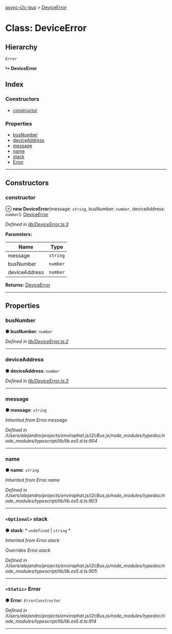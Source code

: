 [async-i2c-bus](../README.md) > [DeviceError](../classes/deviceerror.md)

# Class: DeviceError

## Hierarchy

 `Error`

**↳ DeviceError**

## Index

### Constructors

* [constructor](deviceerror.md#constructor)

### Properties

* [busNumber](deviceerror.md#busnumber)
* [deviceAddress](deviceerror.md#deviceaddress)
* [message](deviceerror.md#message)
* [name](deviceerror.md#name)
* [stack](deviceerror.md#stack)
* [Error](deviceerror.md#error)

---

## Constructors

<a id="constructor"></a>

###  constructor

⊕ **new DeviceError**(message: *`string`*, busNumber: *`number`*, deviceAddress: *`number`*): [DeviceError](deviceerror.md)

*Defined in [lib/DeviceError.ts:3](https://github.com/AlejandroHerr/async-i2c-bus/blob/93ea53e/src/lib/DeviceError.ts#L3)*

**Parameters:**

| Name | Type |
| ------ | ------ |
| message | `string` |
| busNumber | `number` |
| deviceAddress | `number` |

**Returns:** [DeviceError](deviceerror.md)

___

## Properties

<a id="busnumber"></a>

###  busNumber

**● busNumber**: *`number`*

*Defined in [lib/DeviceError.ts:2](https://github.com/AlejandroHerr/async-i2c-bus/blob/93ea53e/src/lib/DeviceError.ts#L2)*

___
<a id="deviceaddress"></a>

###  deviceAddress

**● deviceAddress**: *`number`*

*Defined in [lib/DeviceError.ts:3](https://github.com/AlejandroHerr/async-i2c-bus/blob/93ea53e/src/lib/DeviceError.ts#L3)*

___
<a id="message"></a>

###  message

**● message**: *`string`*

*Inherited from Error.message*

*Defined in /Users/alejandro/projects/envirophat.js/i2cBus.js/node_modules/typedoc/node_modules/typescript/lib/lib.es5.d.ts:904*

___
<a id="name"></a>

###  name

**● name**: *`string`*

*Inherited from Error.name*

*Defined in /Users/alejandro/projects/envirophat.js/i2cBus.js/node_modules/typedoc/node_modules/typescript/lib/lib.es5.d.ts:903*

___
<a id="stack"></a>

### `<Optional>` stack

**● stack**: * `undefined` &#124; `string`
*

*Inherited from Error.stack*

*Overrides Error.stack*

*Defined in /Users/alejandro/projects/envirophat.js/i2cBus.js/node_modules/typedoc/node_modules/typescript/lib/lib.es5.d.ts:905*

___
<a id="error"></a>

### `<Static>` Error

**● Error**: *`ErrorConstructor`*

*Defined in /Users/alejandro/projects/envirophat.js/i2cBus.js/node_modules/typedoc/node_modules/typescript/lib/lib.es5.d.ts:914*

___

